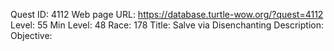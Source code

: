 Quest ID: 4112
Web page URL: https://database.turtle-wow.org/?quest=4112
Level: 55
Min Level: 48
Race: 178
Title: Salve via Disenchanting
Description: 
Objective: 
